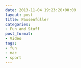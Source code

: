 ```yaml
---
date: 2013-11-04 19:23:20+00:00
layout: post
title: Pausenfüller
categories:
- Fun and Stuff
post_format:
- Video
tags:
- fun
- mac
- sport
---
```





